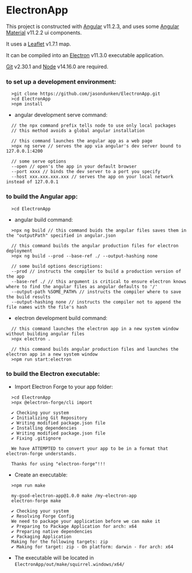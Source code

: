 # ElectronApp

This project is constructed with [Angular](https://angular.io) v11.2.3,
and uses some [Angular Material](https://material.angular.io) v11.2.2 ui components.

It uses a [Leaflet](https://leafletjs.com) v1.7.1 map.

It can be compiled into an [Electron](https://www.electronjs.org) v11.3.0 executable application.

[Git](https://git-scm.com) v2.30.1 and [Node](https://nodejs.org) v14.16.0 are required.

### to set up a development environment:
```
  >git clone https://github.com/jasondunken/ElectronApp.git
  >cd ElectronApp
  >npm install
```
- angular development serve command:
```
  // the npx command prefix tells node to use only local packages
  // this method avoids a global angular installation
  
  // this command launches the angular app as a web page
  >npx ng serve // serves the app via angular's dev server bound to 127.0.0.1:4200
  
  // some serve options 
  --open // open's the app in your default browser
  --port xxxx // binds the dev server to a port you specify
  --host xxx.xxx.xxx.xxx // serves the app on your local network instead of 127.0.0.1
```
### to build the Angular app:
```
  >cd ElectronApp
```
- angular build command:
```
  >npx ng build // this command buids the angular files saves them in the "outputPath" specified in angular.json
  
  // this command builds the angular production files for electron deployment
  >npx ng build --prod --base-ref ./ --output-hashing none

  // some build options descriptions:
  --prod // instructs the compiler to build a production version of the app
  --base-ref ./ // this argument is critical to ensure electron knows where to find the angular files as angular defaults to '/'
  --output-path %SOME_PATH% // instructs the compiler where to save the build results
  --output-hashing none // instructs the compiler not to append the file names with the file's hash
```
 - electron development build command:
```
  // this command launches the electron app in a new system window without building angular files
  >npx electron .
  
  // this command builds angular production files and launches the electron app in a new system window
  >npm run start:electron
```
### to build the Electron executable:
- Import Electron Forge to your app folder:

```
  >cd ElectronApp
  >npx @electron-forge/cli import

  ✔ Checking your system
  ✔ Initializing Git Repository
  ✔ Writing modified package.json file
  ✔ Installing dependencies
  ✔ Writing modified package.json file
  ✔ Fixing .gitignore

  We have ATTEMPTED to convert your app to be in a format that electron-forge understands.

  Thanks for using "electron-forge"!!!
```
- Create an executable:

```
  >npm run make

  my-gsod-electron-app@1.0.0 make /my-electron-app
  electron-forge make

  ✔ Checking your system
  ✔ Resolving Forge Config
  We need to package your application before we can make it
  ✔ Preparing to Package Application for arch: x64
  ✔ Preparing native dependencies
  ✔ Packaging Application
  Making for the following targets: zip
  ✔ Making for target: zip - On platform: darwin - For arch: x64
```
- The executable will be located in `ElectronApp/out/make/squirrel.windows/x64/`
